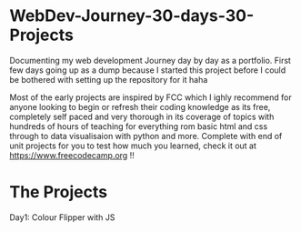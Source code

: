 # WebDev-Journey-30-days-30-Projects

Documenting my web development Journey day by day as a portfolio.
First few days going up as a dump because I started this project before I could be bothered with setting up the repository for it haha

Most of the early projects are inspired by FCC which I ighly recommend for anyone looking to begin or refresh their coding knowledge as its free, completely self paced and very thorough in its coverage of topics with hundreds of hours of teaching for everything rom basic html and css through to data visualisaion with python and more. Complete with end of unit projects for you to test how much you learned, check it out at https://www.freecodecamp.org !!

# The Projects

Day1: Colour Flipper with JS
